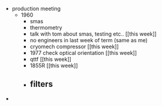 - production meeting
	- 1960
		- smas
		- thermometry
		- talk with tom about smas, testing etc..  [[this week]]
		- no engineers in last week of term (same as me)
		- cryomech compressor [[this week]]
		- 1977 check optical orientation [[this week]]
		- qttf [[this week]]
		- 1855R [[this week]]
		- filters
			-
-